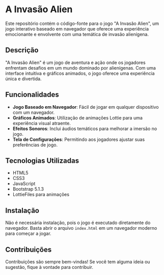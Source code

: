# A Invasão Alien

Este repositório contém o código-fonte para o jogo "A Invasão Alien", um jogo interativo baseado em navegador que oferece uma experiência emocionante e envolvente com uma temática de invasão alienígena.

## Descrição

"A Invasão Alien" é um jogo de aventura e ação onde os jogadores enfrentam desafios em um mundo dominado por alienígenas. Com uma interface intuitiva e gráficos animados, o jogo oferece uma experiência única e divertida.

## Funcionalidades

- **Jogo Baseado em Navegador**: Fácil de jogar em qualquer dispositivo com um navegador.
- **Gráficos Animados**: Utilização de animações Lottie para uma experiência visual atraente.
- **Efeitos Sonoros**: Inclui áudios temáticos para melhorar a imersão no jogo.
- **Tela de Configurações**: Permitindo aos jogadores ajustar suas preferências de jogo.

## Tecnologias Utilizadas

- HTML5
- CSS3
- JavaScript
- Bootstrap 5.1.3
- LottieFiles para animações

## Instalação

Não é necessária instalação, pois o jogo é executado diretamente do navegador. Basta abrir o arquivo `index.html` em um navegador moderno para começar a jogar.

## Contribuições

Contribuições são sempre bem-vindas! Se você tem alguma ideia ou sugestão, fique à vontade para contribuir. 


